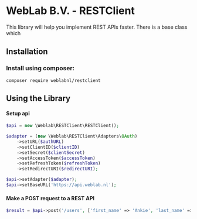 WebLab B.V. - RESTClient
==================================

This library will help you implement REST APIs faster. There is a base class which 


Installation
------------

### Install using composer:

    composer require weblabnl/restclient


Using the Library
-----------------

#### Setup api

```php
$api = new \Weblab\RESTClient\RESTClient();

$adapter = (new \Weblab\RESTClient\Adapters\OAuth)
    ->setURL($authURL)
    ->setClientID($clientID)
    ->setSecret($clientSecret)
    ->setAccessToken($accessToken)
    ->setRefreshToken($refreshToken)
    ->setRedirectURI($redirectURI);

$api->setAdapter($adapter);
$api->setBaseURL('https://api.weblab.nl');
```


#### Make a POST request to a REST API

```php
$result = $api->post('/users', ['first_name' => 'Ankie', 'last_name' => 'Visser']);
```

